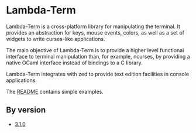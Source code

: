 # Lambda-Term

Lambda-Term is a cross-platform library for manipulating the terminal. It provides an abstraction for keys, mouse events, colors, as well as a set of widgets to write curses-like applications.

The main objective of Lambda-Term is to provide a higher level functional interface to terminal manipulation than, for example, ncurses, by providing a native OCaml interface instead of bindings to a C library.

Lambda-Term integrates with zed to provide text edition facilities in console applications.

The [README](https://github.com/ocaml-community/lambda-term/blob/master/README.md)
contains simple examples.

## By version

- [3.1.0](3.1.0)
